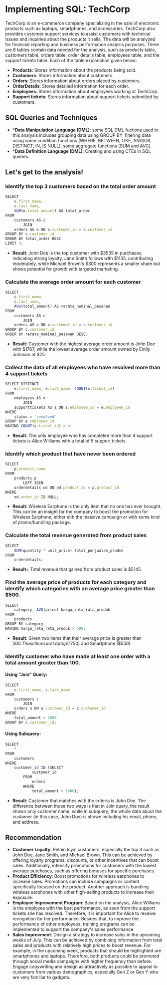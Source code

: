 # Implementing SQL: TechCorp
TechCorp is an e-commerce company specializing in the sale of electronic products such as laptops, smartphones, and accessories. TechCorp also provides customer support services to assist customers with technical issues and inquiries about the products it sells. The data will be analyzed for financial reporting and business performance analysis purposes.
There are 6 tables contain data needed for the analysis, such as products table, customers table, orders table, order details table, employees table, and the support tickets table. Each of the table explanation given below:
+ **Products**: Stores information about the products being sold.
+ **Customers**: Stores information about customers.
+ **Orders**: Stores information about orders placed by customers.
+ **OrderDetails**: Stores detailed information for each order.
+ **Employees**: Stores information about employees working at TechCorp.
+ **Support tickets**: Stores information about support tickets submitted by customers.

## SQL Queries and Techniques
+ ***Data Manipulation Language (DML)**: some SQL DML fuctions used in this analysis includes grouping data using GROUP BY, filtering data using some condition functions (WHERE, BETWEEN, LIKE, AND/OR, DISTINCT, IN, IS NULL), some aggregate functions (SUM and AVG).
+ ***Data Definition Language (DML)**: Creating and using CTEs in SQL queries.

## Let's get to the analysis!
### Identify the top 3 customers based on the total order amount
```js
SELECT 
    c.first_name,
    c.last_name,
    SUM(o.total_amount) AS total_order
FROM
    customers AS c
        JOIN
    orders AS o ON o.customer_id = c.customer_id
GROUP BY c.customer_id
ORDER BY total_order DESC
LIMIT 3;
```
+ **Result**: John Doe is the top customer with $3535 in purchases, indicating strong loyalty. Jane Smith follows with $1135, contributing moderately, while Michael Brown's $300 represents a smaller share but shows potential for growth with targeted marketing. 

### Calculate the average order amount for each customer
```js
SELECT 
    c.first_name,
    c.last_name,
    AVG(total_amount) AS rerata_nominal_pesanan
FROM
    customers AS c
        JOIN
    orders AS o ON o.customer_id = c.customer_id
GROUP BY c.customer_id
ORDER BY rerata_nominal_pesanan DESC;
```
+ **Result**: Customer with the highest average order amount is John Doe with $1767, while the lowest average order amount owned by Emily Johnson at $25.
 
### Collect the data of all employees who have resolved more than 4 support tickets
``` js
SELECT DISTINCT
    e.first_name, e.last_name, COUNT(s.ticket_id)
FROM
    employees AS e
        JOIN
    supporttickets AS s ON s.employee_id = e.employee_id
WHERE
    status = 'resolved'
GROUP BY e.employee_id
HAVING COUNT(s.ticket_id) > 4;
```
+ **Result**: The only employee who has completed more than 4 support tickets is Alice Williams with a total of 5 support tickets.

### Identify which product that have never been ordered
```js
SELECT 
    p.product_name
FROM
    products p
        LEFT JOIN
    orderdetails od ON od.product_id = p.product_id
WHERE
    od.order_id IS NULL;
```
+ **Result**: Wireless Earphone is the only item that no one has ever brought. This can be an insight for the company to boost the promotion for Wireless Earphone, either eith the massive campaign or with some kind of promo/bundling package.

### Calculate the total revenue generated from product sales
```js
SELECT 
    SUM(quantity * unit_price) total_penjualan_produk
FROM
    orderdetails;
```
+ **Result**= Total revenue that gained from product sales is $5145

### Find the average price of products for each category and identify which categories with an average price greater than $500.
``` js
SELECT 
    category, AVG(price) harga_rata_rata_produk
FROM
    products
GROUP BY category
HAVING harga_rata_rata_produk > 500;
```
+ **Result**: Given two items that their average price is greater than $500. Those items are Laptop ($1750) and Smartphone ($550).


### Identify customer who have made at least one order with a total amount greater than 100.
#### Using "Join" Query:
```js
SELECT 
    c.first_name, c.last_name
FROM
    customers c
        JOIN
    orders o ON o.customer_id = c.customer_id
WHERE
    total_amount > 1000
GROUP BY c.customer_id;
```

#### Using Subquery:
```js
SELECT 
    *
FROM
    customers
WHERE
    customer_id IN (SELECT 
            customer_id
        FROM
            orders
        WHERE
            total_amount > 1000);
```
+ **Result**: Customer that matches with the criteria is John Doe. The difference between those two ways is that in Join query, the result shown only customer name, while in subquery, the whole data about the customer (in this case, John Doe) is shown including his email, phone, and address.


## Recommendation
+ **Customer Loyalty**: Retain loyal customers, especially the top 3 such as John Doe, Jane Smith, and Michael Brown. This can be achieved by offering loyalty programs, discounts, or other incentives that can boost sales. Additionally, intensify promotions for customers with the lowest average purchases, such as offering bonuses for specific purchases.
+ **Product Efficiency**: Boost promotions for wireless earphones to increase sales. Promotions can include campaigns or content specifically focused on the product. Another approach is bundling wireless earphones with other high-selling products to increase their exposure.
+ **Employee Improvement Program**: Based on the analysis, Alice Williams is the employee with the best performance, as seen from the support tickets she has resolved. Therefore, it is important for Alice to receive recognition for her performance. Besides that, to improve the performance of other employees, training programs can be implemented to support the company's sales performance.
+ **Sales Improvment**: Design a strategy to increase sales in the upcoming weeks of July. This can be achieved by combining information from total sales and products with relatively high prices to boost revenue. For example, in the upcoming week, products that should be highlighted are smartphones and laptops. Therefore, both products could be promoted through social media campaigns with higher frequency than before. Engage copywriting and design as attractively as possible to appeal to customers from various demographics, especially Gen Z or Gen Y who are very familiar to gadgets.
